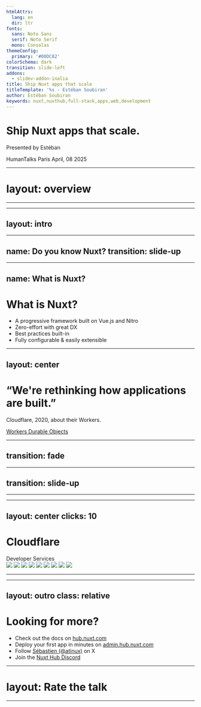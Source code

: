 ```yaml
---
htmlAttrs:
  lang: en
  dir: ltr
fonts:
  sans: Noto Sans
  serif: Noto Serif
  mono: Consolas
themeConfig:
  primary: '#00DC82'
colorSchema: dark
transition: slide-left
addons:
  - slidev-addon-inalia
title: Ship Nuxt apps that scale
titleTemplate: '%s - Estéban Soubiran'
author: Estéban Soubiran
keywords: nuxt,nuxthub,full-stack,apps,web,development
---
```


<div class="relative">
  <h1 class="text-center font-serif pb-36">Ship <span class="text-primary">Nuxt</span> apps that scale.</h1>
  <p class="absolute left-1/2 transform translate -translate-x-1/2 top-24 op-60">
    Presented by Estéban
  </p>
</div>

<Globe class="absolute z-10 top-2/5 left-1/2 transform -translate-x-1/2" :size="1000" :speed="0.001" :markers="[{ location: [44.833328, -0.56667], size: 0.04 }]" />

<div class="absolute right-6 bottom-6 flex flex-col gap-4 items-end">
  <span class="text-sm op-40">HumanTalks Paris</span>
  <span class="text-xs op-20 mt--4">April, 08 2025</span>
</div>

<!--

Hello everyone,

I'm thrilled to be here today at HumanTalks Paris.

Since the launch of Nuxt 3, the tagline has been "Create performant and production-grade full-stack web apps". But what does that really mean and how does it stand today?

And prepare your phone, you'll have a QR code to scan in a few slides.

 -->

---
# layout: overview
---

---
layout: intro
---

<!--
Before we dive into the topic, let me introduce myself.

I'm Estéban and I been using Nuxt for years now. I create some [click] modules like Nuxt Authorization to manage permissions within an app and [click] I write articles about everything I play with like Vue, Nuxt, VitePress, and Laravel.

[click] You can easily find me online if you want to follow my work or ask me questions.
-->

---
name: Do you know Nuxt?
transition: slide-up
---

<Inalia
  :questionId="1"
/>

---
name: What is Nuxt?
---

<div class="absolute bottom-12 left-14">
  <h1 class="text-4xl font-serif">What is <span class="text-primary">Nuxt</span>?</h1>

  <ul class="list-disc!">
    <li>A progressive framework built on Vue.js and Nitro</li>
    <li>Zero-effort with great DX</li>
    <li>Best practices built-in</li>
    <li>Fully configurable & easily extensible</li>
  </ul>
</div>

<!--
Explain the Nitro part because it's an important one.

Reference: https://www.youtube.com/watch?v=ajUJ1ZNiaZ8

- **October 2016**: First commit for Nuxt.js.
- **January 2018**: Release of Nuxt.js v1.
- **September 2018**: Release of Nuxt.js v2.
- **July 2020**: First commit for Nuxt.js v3.
- **November 2022**: Release of Nuxt.js v3.
- **Coming Soon**: Nuxt.js v4.
-->

---
layout: center
---

<div class="i-logos-cloudflare-icon absolute z--10 w-60 h-60 top-20 left-12 op-20" />

<h1 class="font-serif">
  “We're rethinking how applications are built.”
</h1>

<p class="text-end">
  Cloudflare, 2020, about their Workers.
</p>

<div class="absolute right-6 bottom-6 flex flex-col gap-4 items-end">
  <a href="https://blog.cloudflare.com/introducing-workers-durable-objects/" class="text-xs op-20">Workers Durable Objects</a>
</div>

<!--

"We're rethinking how applications are built."

This quote isn't mine but from Cloudflare in 2020, referring to their Workers. Workers are JavaScript code that runs on the Cloudflare Edge network, but we'll that later.

By the end of this presentation, you'll have all the keys to understand why this quote is so important and how it reflects on Cloudflare's services. But before that, let's understand how applications are built today.

 -->

---
transition: fade
---

<Inalia
  :questionId="2"
/>

<!--
What are the essential needs for a web application?

This is the question I'm asking you today. You have 30 seconds to answer. You can scan the QR code on the screen or go to the URL on your phone.

This question will ensure we're all on the same page, and it'll help us understand Cloudflare's services later.

Hmm, very interesting results.

And the answer is... all of them! Every web application needs a database, a KV store, a blob storage, a queue, and a mailer. Without one of these, creating a serious web application becomes very difficult.
-->

---
transition: slide-up
---

<OriginServer />

<!--
Once you have your application, you need to deploy it somewhere to make it accessible to everyone.

Traditionally, you'd deploy your application on a single server in one location. This server, known as the origin server, is the source of truth for your application.

The farther users are from your server's location, the slower your application will be for them.

For example, an application deployed in Paris is fast for European users, but for users in regions like Oceania, such as Sydney, it starts to get slow, which can be a problem.

Now that we know how traditional applications are built and deployed, let's see how Cloudflare is rethinking this.
-->

---

<CloudflareNetwork />

<!--
First, let's talk about Cloudflare's network, which is the foundation of all their services. With a network of over 330 (three hundred and thirty) data centers—each little orange dot on the map—Cloudflare is within 50 milliseconds of 99% of the world's population. This is incredible!

And unlike traditional providers with regions like 'eu-west-3' or 'us-east-1,' Cloudflare has a single global region: Earth. This means your code is deployed near everyone in the world without you having to manage it.
-->

---
layout: center
clicks: 10
---

<div class="relative">
  <h1 font="serif" text="center" flex="~ row items-center gap-4">
    <span i-logos-cloudflare-icon w="16" h="16" inline-block></span>
    <span>Cloudflare</span>
  </h1>

  <div class="absolute right-0 bottom--1 text-xs op-40">
    Developer Services
  </div>
</div>

<v-click at="1">
  <Card class="mt-12 flex flex-row justify-center items-center gap-2 overflow-hidden">
    <v-clicks>
      <img class="w-8" src="/cf-kv.svg" />
      <img class="w-8" src="/cf-d1.svg" />
      <img class="w-7" src="/cf-r2.svg" />
      <img class="w-8" src="/cf-queues.svg" />
    </v-clicks>
  </Card>
</v-click>

<v-click at="5">
  <Card class="mt-8 flex flex-row justify-center items-center gap-2 overflow-hidden">
    <v-clicks>
      <img class="w-8" src="/cf-pages.svg" />
      <img class="w-8" src="/cf-vectorize.svg" />
      <img class="w-8" src="/cf-web-analytics.svg" />
      <img class="w-8" src="/cf-workflows.svg" />
      <img class="w-8" src="/cf-do.svg" />
    </v-clicks>
  </Card>
</v-click>

<Transition name="fade">
  <CloudflareNetworkGlobe v-if="$clicks === 10" class="absolute -z-1 left-1/2 top-2/5 transform -translate-x-1/2" :size="600" />
</Transition>

<!--

On top of their network, Cloudflare has built a set of services that developers can use to make their applications.

Do you remember the essential needs for a web application we talked about earlier?

There was a KV store, a database, a blob storage, a queue, and a mailer.

Interestingly, Cloudflare provides a service for nearly all of them.

1. [click] KV Store for distributed key-value storage.
2. [click] D1 for a scalable SQL database.
3. [click] R2 for the blob storage.
4. [click] Queues for handling async tasks.

The only thing missing is the mailer, but maybe one day?

These are all primitives. But because of their distributed and serverless nature, Cloudflare can provide a range of high-level services that use these primitives:

5. [click] Pages to deploy full-stack applications in seconds.
6. [click] Vectorize and Workers AI to build and deploy AI applications.
7. [click] Web Analytics to track and analyze your web traffic.
8. [click] Workflows to automate your applications.
9. [click] Durable Objects to coordinate multiple clients.

And each time, the idea is always the same, you write the code and they take care of the rest. They deploy it on their region Earth [click] , and every services are interconnected.

The developer experience is incredible, and you can access services that were previously unthinkable.

But with all these services, the complexity increases and integrates them into a framework can be a challenge. It's a new paradigm that's need to be understood and tame.

 -->

---

<NuxtHubBento />

<!--
And that's where NuxtHub comes in.

We all know the love from Nuxt for a good Developer Experience.

NuxtHub is your full-stack companion to build, deploy and manage your Nuxt applications that makes usage of Cloudflare services a breeze.

First, [click] it's a module that wraps all Cloudflare primitives, the KV store, D1, R2, and queues. Everything works locally and in production without any code changes.

Then, it's also a CLI to speed up your development and deployment process. [click] You can create a new application, access to the storage remotely, and deploy your application in one minute.

Finally, [click] it's a dashboard to manage your applications. You can see deployment, logs, and even manage your data!

And because it's built on top of Cloudflare's services, [click] you can deploy from a Git repository or add a custom domain in seconds at a very affordable price.

NuxtHub is also adding [click] high-level services like [click] Vectorize, [click] Browser Rendering, [click] Real-time, and [click] Crons.

If you don't believe me, [click] read the words from Sébastien Chopin, creator of Nuxt and NuxtHub.

And the best part ? [click] You can get started today, for free!
-->

---
layout: outro
class: relative
---

<h1 class="text-4xl font-serif">
  Looking for more?
</h1>

<ul class="op-80">
  <li>Check out the docs on <a href="https://hub.nuxt.com" target="_blank">hub.nuxt.com</a></li>
  <li>Deploy your first app in minutes on <a href="https://admin.hub.nuxt.com" target="_blank">admin.hub.nuxt.com</a></li>
  <li>Follow <a href="https://twitter.com/atinux" target="_blank">Sébastien (@atinux)</a> on X</li>
  <li>Join the <a href="https://discord.gg/vW89dsVqBF" target="_blank">Nuxt Hub Discord</a></li>
</ul>

<!--
Thank you! I really hope you enjoyed this presentation. And if you have any questions, feel free to ask in the chat.
-->

---
# layout: Rate the talk
---
